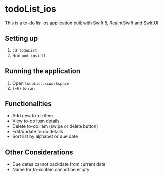 # todoList_ios
This is a to-do list ios application built with Swift 5, Realm Swift and SwiftUI

## Setting up
1. `cd todoList`
2. Run `pod install`

## Running the application
1. Open `todoList.xcworkspace`
2. `(⌘R)` to run

## Functionalities
* Add new to-do item
* View to-do item details
* Delete to-do item (swipe or delete button)
* Edit/update to-do details
* Sort list by alphabet or due date

## Other Considerations
* Due dates cannot backdate from current date
* Name for to-do item cannot be empty
